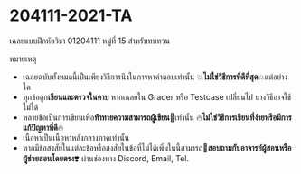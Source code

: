 # 204111-2021-TA

เฉลยแบบฝึกหัดวิชา 01204111 หมู่ที่ 15 สำหรับทบทวน

หมายเหตุ
- เฉลยฉบับทั้งหมดนี้เป็นเพียงวิธีการนึงในการหาคำตอบเท่านั้น :boom:**ไม่ใช่วิธีการที่ดีที่สุด**:boom:แต่อย่างใด
- ทุกข้อถูก**เขียนและตรวจในคาบ** หากเฉลยใน Grader หรือ Testcase เปลี่ยนไป บางวิธีอาจใช้ไม่ได้
- หลายข้อเป็นการเขียนเพื่อ**ท้าทายความสามารถผู้เขียน**:anger:เท่านั้น :fire:**ไม่ใช่วิธีการเขียนที่ง่ายหรือมีการแก้ปัญหาที่ดี**:fire:
- เนื้อหาเป็นเนื้อหาหลังกลางภาคเท่านั้น
- หากมีข้อสงสัยในแต่ละข้อหรือสงสัยในข้อที่ไม่ได้เพิ่มในนี้สามารถ:speech_balloon:**สอบถามกับอาจารย์ผู้สอนหรือผู้ช่วยสอนโดยตรง**:heavy_heart_exclamation: ผ่านช่องทาง Discord, Email, Tel.
